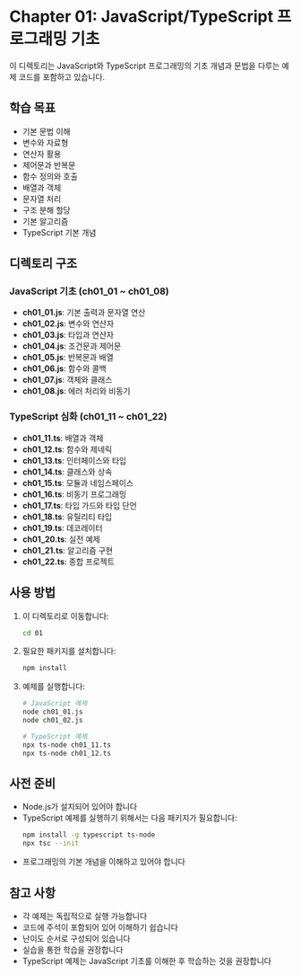 # Chapter 01: JavaScript/TypeScript 프로그래밍 기초

이 디렉토리는 JavaScript와 TypeScript 프로그래밍의 기초 개념과 문법을 다루는 예제 코드를 포함하고 있습니다.

## 학습 목표

- 기본 문법 이해
- 변수와 자료형
- 연산자 활용
- 제어문과 반복문
- 함수 정의와 호출
- 배열과 객체
- 문자열 처리
- 구조 분해 할당
- 기본 알고리즘
- TypeScript 기본 개념

## 디렉토리 구조

### JavaScript 기초 (ch01_01 ~ ch01_08)

- **ch01_01.js**: 기본 출력과 문자열 연산
- **ch01_02.js**: 변수와 연산자
- **ch01_03.js**: 타입과 연산자
- **ch01_04.js**: 조건문과 제어문
- **ch01_05.js**: 반복문과 배열
- **ch01_06.js**: 함수와 콜백
- **ch01_07.js**: 객체와 클래스
- **ch01_08.js**: 에러 처리와 비동기

### TypeScript 심화 (ch01_11 ~ ch01_22)

- **ch01_11.ts**: 배열과 객체
- **ch01_12.ts**: 함수와 제네릭
- **ch01_13.ts**: 인터페이스와 타입
- **ch01_14.ts**: 클래스와 상속
- **ch01_15.ts**: 모듈과 네임스페이스
- **ch01_16.ts**: 비동기 프로그래밍
- **ch01_17.ts**: 타입 가드와 타입 단언
- **ch01_18.ts**: 유틸리티 타입
- **ch01_19.ts**: 데코레이터
- **ch01_20.ts**: 실전 예제
- **ch01_21.ts**: 알고리즘 구현
- **ch01_22.ts**: 종합 프로젝트

## 사용 방법

1. 이 디렉토리로 이동합니다:

   ```bash
   cd 01
   ```

2. 필요한 패키지를 설치합니다:

   ```bash
   npm install
   ```

3. 예제를 실행합니다:

   ```bash
   # JavaScript 예제
   node ch01_01.js
   node ch01_02.js

   # TypeScript 예제
   npx ts-node ch01_11.ts
   npx ts-node ch01_12.ts
   ```

## 사전 준비

- Node.js가 설치되어 있어야 합니다
- TypeScript 예제를 실행하기 위해서는 다음 패키지가 필요합니다:
  ```bash
  npm install -g typescript ts-node
  npx tsc --init
  ```
- 프로그래밍의 기본 개념을 이해하고 있어야 합니다

## 참고 사항

- 각 예제는 독립적으로 실행 가능합니다
- 코드에 주석이 포함되어 있어 이해하기 쉽습니다
- 난이도 순서로 구성되어 있습니다
- 실습을 통한 학습을 권장합니다
- TypeScript 예제는 JavaScript 기초를 이해한 후 학습하는 것을 권장합니다
